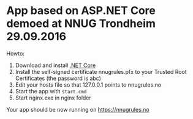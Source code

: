 # App based on ASP.NET Core demoed at NNUG Trondheim 29.09.2016

Howto:

1. Download and install [.NET Core](https://www.microsoft.com/net/core])
2. Install the self-signed certificate nnugrules.pfx to your Trusted Root Certificates (the password is abc)
3. Edit your hosts file so that 127.0.0.1 points to nnugrules.no
4. Start the app with `start.cmd`
5. Start nginx.exe in nginx folder

Your app should be now running on https://nnugrules.no

